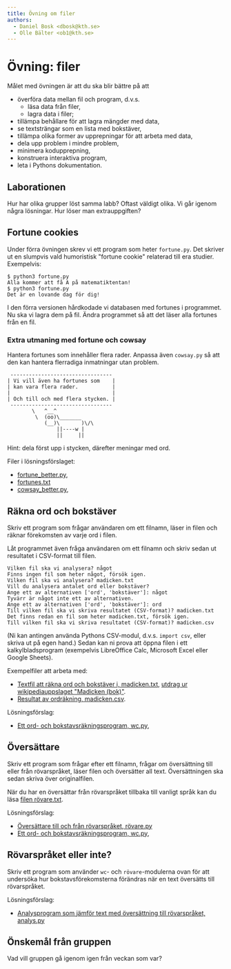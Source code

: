```yaml
---
title: Övning om filer
authors:
  - Daniel Bosk <dbosk@kth.se>
  - Olle Bälter <ob1@kth.se>
---
```

# Övning: filer

Målet med övningen är att du ska blir bättre på att

  - överföra data mellan fil och program, d.v.s.
    - läsa data från filer,
    - lagra data i filer;
  - tillämpa behållare för att lagra mängder med data,
  - se textsträngar som en lista med bokstäver,
  - tillämpa olika former av upprepningar för att arbeta med data,
  - dela upp problem i mindre problem,
  - minimera kodupprepning,
  - konstruera interaktiva program,
  - leta i Pythons dokumentation.


## Laborationen

Hur har olika grupper löst samma labb? Oftast väldigt olika. Vi går igenom 
några lösningar. Hur löser man extrauppgiften?


## Fortune cookies

Under förra övningen skrev vi ett program som heter `fortune.py`. Det skriver 
ut en slumpvis vald humoristisk "fortune cookie" relaterad till era studier. 
Exempelvis:
```
$ python3 fortune.py
Alla kommer att få A på matematiktentan!
$ python3 fortune.py
Det är en lovande dag för dig!
```
I den förra versionen hårdkodade vi databasen med fortunes i programmet. Nu ska 
vi lagra dem på fil. Ändra programmet så att det läser alla fortunes från en 
fil.

### Extra utmaning med fortune och cowsay

Hantera fortunes som innehåller flera rader. Anpassa även `cowsay.py` så att 
den kan hantera flerradiga inmatningar utan problem.
```
 ---------------------------------
| Vi vill även ha fortunes som    |
| kan vara flera rader.           |
|                                 |
| Och till och med flera stycken. |
 ---------------------------------
        \   ^__^
         \  (oo)\_______
            (__)\       )\/\ 
                ||----w |
                ||     ||
```

Hint: dela först upp i stycken, därefter meningar med ord.

Filer i lösningsförslaget:

- [fortune_better.py][fortune_better.py],
- [fortunes.txt][fortunes.txt]
- [cowsay_better.py][cowsay_better.py],

[fortune_better.py]: https://github.com/dbosk/intropy/blob/master/modules/files/tutorial/fortune_better.py
[cowsay_better.py]: https://github.com/dbosk/intropy/blob/master/modules/files/tutorial/cowsay_better.py
[fortunes.txt]: https://github.com/dbosk/intropy/blob/master/modules/files/tutorial/fortunes.txt


## Räkna ord och bokstäver

Skriv ett program som frågar användaren om ett filnamn, läser in filen och 
räknar förekomsten av varje ord i filen.

Låt programmet även fråga användaren om ett filnamn och skriv sedan ut 
resultatet i CSV-format till filen.
```
Vilken fil ska vi analysera? något
Finns ingen fil som heter något, försök igen.
Vilken fil ska vi analysera? madicken.txt
Vill du analysera antalet ord eller bokstäver?
Ange ett av alternativen ['ord', 'bokstäver']: något
Tyvärr är något inte ett av alternativen.
Ange ett av alternativen ['ord', 'bokstäver']: ord
Till vilken fil ska vi skriva resultatet (CSV-format)? madicken.txt
Det finns redan en fil som heter madicken.txt, försök igen.
Till vilken fil ska vi skriva resultatet (CSV-format)? madicken.csv
```
(Ni kan antingen använda Pythons CSV-modul, d.v.s. `import csv`, eller skriva 
ut på egen hand.) Sedan kan ni prova att öppna filen i ett kalkylbladsprogram 
(exempelvis LibreOffice Calc, Microsoft Excel eller Google Sheets).

Exempelfiler att arbeta med:
- [Textfil att räkna ord och bokstäver i, madicken.txt][madicken.txt], [utdrag 
  ur wikipediauppslaget "Madicken (bok)"][madicken-wiki].
- [Resultat av ordräkning, madicken.csv][madicken.csv].

[madicken.txt]: https://github.com/dbosk/intropy/blob/master/modules/files/tutorial/madicken.txt
[madicken-wiki]: https://sv.wikipedia.org/wiki/Madicken_(bok)
[madicken.csv]: https://github.com/dbosk/intropy/blob/master/modules/files/tutorial/madicken.csv

Lösningsförslag:
- [Ett ord- och bokstavsräkningsprogram, wc.py][wc.py],

[wc.py]: https://github.com/dbosk/intropy/blob/master/modules/files/tutorial/wc.py


## Översättare

Skriv ett program som frågar efter ett filnamn, frågar om översättning till 
eller från rövarspråket, läser filen och översätter all text. Översättningen 
ska sedan skriva över originalfilen.

När du har en översättar från rövarspråket tillbaka till vanligt språk kan du 
läsa [filen rövare.txt][rövare.txt].

[rövare.txt]: https://github.com/dbosk/intropy/blob/master/modules/files/tutorial/rövare.txt

Lösningsförslag:
- [Översättare till och från rövarspråket, rövare.py][rövare.py]
- [Ett ord- och bokstavsräkningsprogram, wc.py][wc.py],

[rövare.py]: https://github.com/dbosk/intropy/blob/master/modules/files/tutorial/rövare.py


## Rövarspråket eller inte?

Skriv ett program som använder `wc`- och `rövare`-modulerna ovan för att 
undersöka hur bokstavsförekomsterna förändras när en text översätts till 
rövarspråket.

Lösningsförslag:
- [Analysprogram som jämför text med översättning till rövarspråket, 
  analys.py][analys.py]

[analys.py]: https://github.com/dbosk/intropy/blob/master/modules/files/tutorial/analys.py


## Önskemål från gruppen

Vad vill gruppen gå igenom igen från veckan som var?
